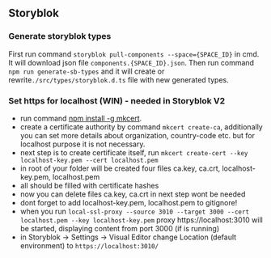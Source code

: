 ## Storyblok

### Generate storyblok types

First run command `storyblok pull-components --space={SPACE_ID}` in cmd. It will download json file 
`components.{SPACE_ID}.json`. Then run command `npm run generate-sb-types` and it will create or rewrite`./src/types/storyblok.d.ts` file with new generated types.

### Set https for localhost (WIN) - needed in Storyblok V2
- run command [npm install -g mkcert](https://www.npmjs.com/package/mkcert).
- create a certificate authority by command `mkcert create-ca`, additionally you can set more details about organization, country-code etc. but for localhost purpose it is not necessary.
- next step is to create certificate itself, run `mkcert create-cert --key localhost-key.pem --cert localhost.pem`
- in root of your folder will be created four files ca.key, ca.crt, localhost-key.pem, localhost.pem
- all should be filled with certificate hashes
- now you can delete files ca.key, ca.crt in next step wont be needed
- dont forget to add localhost-key.pem, localhost.pem to gitignore!
- when you run `local-ssl-proxy --source 3010 --target 3000 --cert localhost.pem --key localhost-key.pem` proxy https://localhost:3010 will be started, displaying content from port 3000 (if is running)
- in Storyblok -> Settings -> Visual Editor change Location (default environment) to `https://localhost:3010/`
